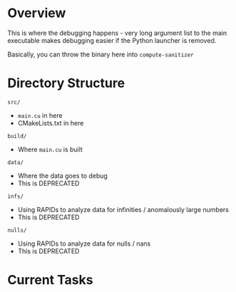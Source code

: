 # Overview
This is where the debugging happens - very long argument list to the main executable makes debugging easier if the Python launcher is removed.

Basically, you can throw the binary here into `compute-sanitizer`

# Directory Structure
`src/`
- `main.cu` in here 
- CMakeLists.txt in here

`build/`
- Where `main.cu` is built

`data/`
- Where the data goes to debug 
- This is DEPRECATED

`infs/`
- Using RAPIDs to analyze data for infinities / anomalously large numbers
- This is DEPRECATED

`nulls/`
- Using RAPIDs to analyze data for nulls / nans
- This is DEPRECATED

# Current Tasks
